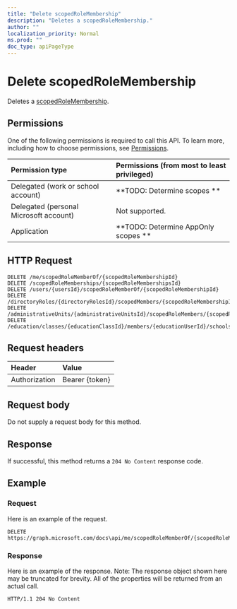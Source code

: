 ```yaml
---
title: "Delete scopedRoleMembership"
description: "Deletes a scopedRoleMembership."
author: ""
localization_priority: Normal
ms.prod: ""
doc_type: apiPageType
---
```


# Delete scopedRoleMembership

Deletes a [scopedRoleMembership](../resources/scopedrolemembership.md).

## Permissions
One of the following permissions is required to call this API. To learn more, including how to choose permissions, see [Permissions](/concepts/permissions-reference.md).

|Permission type|Permissions (from most to least privileged)|
|:---|:---|
|Delegated (work or school account)|**TODO: Determine scopes **|
|Delegated (personal Microsoft account)|Not supported.|
|Application|**TODO: Determine AppOnly scopes **|

## HTTP Request
<!-- {
  "blockType": "ignored"
}
-->
``` http
DELETE /me/scopedRoleMemberOf/{scopedRoleMembershipId}
DELETE /scopedRoleMemberships/{scopedRoleMembershipsId}
DELETE /users/{usersId}/scopedRoleMemberOf/{scopedRoleMembershipId}
DELETE /directoryRoles/{directoryRolesId}/scopedMembers/{scopedRoleMembershipId}
DELETE /administrativeUnits/{administrativeUnitsId}/scopedRoleMembers/{scopedRoleMembershipId}
DELETE /education/classes/{educationClassId}/members/{educationUserId}/schools/{educationSchoolId}/administrativeUnit/scopedRoleMembers/{scopedRoleMembershipId}
```

## Request headers
|Header|Value|
|:---|:---|
|Authorization|Bearer {token}|

## Request body
Do not supply a request body for this method.

## Response
If successful, this method returns a `204 No Content` response code.

## Example

### Request
Here is an example of the request.
<!-- {
  "blockType": "request",
  "name": "delete_scopedrolemembership"
}
-->
``` http
DELETE https://graph.microsoft.com/docs\api/me/scopedRoleMemberOf/{scopedRoleMembershipId}
```

### Response
Here is an example of the response. Note: The response object shown here may be truncated for brevity. All of the properties will be returned from an actual call.
<!-- {
  "blockType": "response",
  "truncated": true
}
-->
``` http
HTTP/1.1 204 No Content
```

